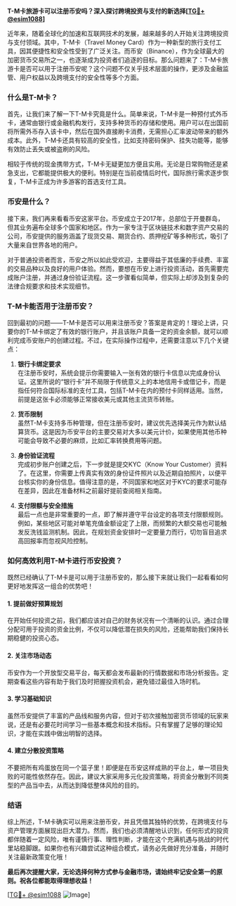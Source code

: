 **T-M卡旅游卡可以注册币安吗？深入探讨跨境投资与支付的新选择[[TG💪+ @esim1088](https://t.me/s/esim1088)]**

近年来，随着全球化的加速和互联网技术的发展，越来越多的人开始关注跨境投资与支付领域。其中，T-M卡（Travel Money Card）作为一种新型的旅行支付工具，因其便捷性和安全性受到了广泛关注。而币安（Binance），作为全球最大的加密货币交易所之一，也逐渐成为投资者们追逐的目标。那么问题来了：T-M卡旅游卡是否可以用于注册币安呢？这个问题不仅关乎技术层面的操作，更涉及金融监管、用户权益以及跨境支付的安全性等多个方面。

### 什么是T-M卡？

首先，让我们来了解一下T-M卡究竟是什么。简单来说，T-M卡是一种预付式外币卡，通常由银行或金融机构发行，支持多种货币的存储和使用。用户可以在出国前将所需外币存入该卡中，然后在国外直接刷卡消费，无需担心汇率波动带来的额外成本。此外，T-M卡还具有较高的安全性，比如支持密码保护、挂失功能等，能够有效防止丢失或被盗刷的风险。

相较于传统的现金携带方式，T-M卡无疑更加方便且实用。无论是日常购物还是紧急支出，它都能提供极大的便利。特别是在当前疫情后时代，国际旅行需求逐步恢复，T-M卡正成为许多游客的首选支付工具。

### 币安是什么？

接下来，我们再来看看币安这家平台。币安成立于2017年，总部位于开曼群岛，但其业务遍布全球多个国家和地区。作为一家专注于区块链技术和数字资产交易的公司，币安提供的服务涵盖了现货交易、期货合约、质押挖矿等多种形式，吸引了大量来自世界各地的用户。

对于普通投资者而言，币安之所以如此受欢迎，主要得益于其低廉的手续费、丰富的交易品种以及良好的用户体验。然而，要想在币安上进行投资活动，首先需要完成账户注册，并通过身份验证流程。这一步骤看似简单，但实际上却涉及到复杂的法律合规要求和技术实现细节。

### T-M卡能否用于注册币安？

回到最初的问题——T-M卡是否可以用来注册币安？答案是肯定的！理论上讲，只要你的T-M卡绑定了有效的银行账户，并且该账户具备一定的资金余额，就可以顺利完成币安账户的创建过程。不过，在实际操作过程中，还需要注意以下几个关键点：

1. **银行卡绑定要求**  
   在注册币安时，系统会提示你需要输入一张有效的银行卡信息以完成身份认证。这里所说的“银行卡”并不局限于传统意义上的本地信用卡或借记卡，而是指任何符合国际标准的支付工具，包括T-M卡在内的预付卡同样适用。当然，前提是这张卡必须能够正常接收美元或其他主流货币转账。

2. **货币限制**  
   虽然T-M卡支持多币种管理，但在注册币安时，建议优先选择美元作为默认结算货币。这是因为币安平台的主要交易对大多以美元计价，如果使用其他币种可能会导致不必要的麻烦，比如汇率转换费用等问题。

3. **身份验证流程**  
   完成初步账户创建之后，下一步就是提交KYC（Know Your Customer）资料了。在这里，你需要上传真实有效的身份证件照片以及近期自拍照片，以便平台核实你的身份信息。值得注意的是，不同国家和地区对于KYC的要求可能存在差异，因此在准备材料之前最好提前查阅相关指南。

4. **支付限额与安全措施**  
   最后一点也是非常重要的一点，即了解并遵守平台设定的各项支付限额规则。例如，某些地区可能对单笔充值金额设定了上限，而频繁的大额交易也可能触发反洗钱监测机制。因此，在规划资金安排时一定要量力而行，切勿盲目追求高回报率而忽视风险控制。

### 如何高效利用T-M卡进行币安投资？

既然已经确认了T-M卡是可以用于注册币安的，那么接下来就让我们一起看看如何更好地发挥这一组合的优势吧！

#### 1. 提前做好预算规划
在开始任何投资之前，我们都应该对自己的财务状况有一个清晰的认识。通过合理分配可用于投资的资金比例，不仅可以降低潜在损失的风险，还能帮助我们保持长期稳健的投资心态。

#### 2. 关注市场动态
币安作为一个开放型交易平台，每天都会发布最新的行情数据和市场分析报告。定期查看这些内容有助于我们及时把握投资机会，避免错过最佳入场时机。

#### 3. 学习基础知识
虽然币安提供了丰富的产品线和服务内容，但对于初次接触加密货币领域的玩家来说，还是有必要花时间学习一些基本概念和技术指标。只有掌握了足够的理论知识，才能在实践中做出明智的选择。

#### 4. 建立分散投资策略
不要把所有鸡蛋放在同一个篮子里！即便是在币安这样成熟的平台上，单一项目失败的可能性依然存在。因此，建议大家采用多元化投资策略，将资金分散到不同类型的产品当中去，从而达到降低整体风险的目的。

### 结语

综上所述，T-M卡确实可以用来注册币安，并且凭借其独特的优势，在跨境支付与资产管理方面展现出巨大潜力。然而，我们也必须清醒地认识到，任何形式的投资都伴随着一定风险，唯有谨慎行事、理性判断，才能在这个充满机遇与挑战的时代里站稳脚跟。如果你也有兴趣尝试这种组合模式，请务必先做好充分准备，并随时关注最新政策变化哦！

**最后再次提醒大家，无论选择何种方式参与金融市场，请始终牢记安全第一的原则。祝各位都能取得理想收益！**

[[TG💪+ @esim1088](https://t.me/s/esim1088) ![Image](https://i.postimg.cc/4NQfJmqS/Snipaste-2025-05-13-00-14-12.png)]